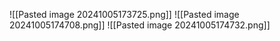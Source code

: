 ![[Pasted image 20241005173725.png]]
![[Pasted image 20241005174708.png]]
![[Pasted image 20241005174732.png]]


